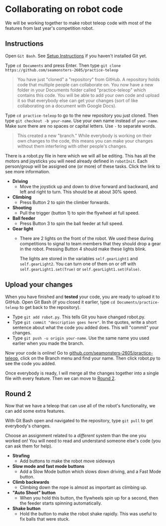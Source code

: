 # Collaborating on robot code

We will be working together to make robot teleop code with most of the features from last year's competition robot.

## Instructions

Open `Git Bash`. See [Setup Instructions](../setup#install-git) if you haven't installed Git yet.

Type `cd Documents` and press Enter. Then type `git clone https://github.com/seamonsters-2605/practice-teleop`

> You have just "cloned" a "repository" from GitHub. A repository holds code that multiple people can collaborate on. You now have a new folder in your Documents folder called "practice-teleop" which contains this code. You will be able to add your own code and upload it so that everybody else can get your changes (sort of like collaborating on a document with Google Docs).

Type `cd practice-teleop` to go to the new repository you just cloned. Then type `git checkout -b your-name`. Use your own name instead of `your-name`. Make sure there are no spaces or capital letters. Use `-` to separate words.

> This created a new "branch." While everybody is working on their own changes to the code, this means you can make your changes without them interfering with other people's changes.

There is a robot.py file in here which we will all be editing. This has all the motors and joysticks you will need already defined in `robotInit`. Each person/group will be assigned one (or more) of these tasks. Click the link to see more information.
- **Driving**
    - Move the joystick up and down to drive forward and backward, and left and right to turn. This should be at about 30% speed.
- **Climbing**
    - Press Button 2 to spin the climber forwards.
- **Shooting**
    - Pull the trigger (button 1) to spin the flywheel at full speed.
- **Ball feeder**
    - Press Button 3 to spin the ball feeder at full speed.
- **Gear light**
    - There are 2 lights on the front of the robot. We used these during competitions to signal to team members that they should drop a gear in the robot. Pressing Button 4 should make these lights blink.

        The lights are stored in the variables `self.gearLight1` and `self.gearLight2`. You can turn one of them on or off with `self.gearLight1.set(True)` or `self.gearLight1.set(False)`.

## Upload your changes

When you have finished and **tested** your code, you are ready to upload it to GitHub. Open Git Bash (if you closed it earlier, type `cd Documents/practice-teleop` to get back to the repository).

- Type `git add robot.py`. This tells Git you have changed robot.py.
- Type `git commit "description goes here"`. In the quotes, write a short sentence about what the code you added does. This will "commit" your changes.
- Type `git push -u origin your-name`. Use the same name you used earlier when you made the branch.

Now your code is online! Go to [github.com/seamonsters-2605/practice-teleop](https://github.com/Seamonsters-2605/practice-teleop), click on the Branch menu and find your name. Then click robot.py to see the code you added.

Once everybody is ready, I will merge all the changes together into a single file with every feature. Then we can move to [Round 2](#round-2).

## Round 2

Now that we have a teleop that can use all of the robot's functionality, we can add some extra features.

With Git Bash open and navigated to the repository, type `git pull` to get everybody's changes.

Choose an assignment related to a *different* system than the one you worked on! You will need to read and understand someone else's code (you can ask them for help).

- **Strafing**
    - Add buttons to make the robot move sideways
- **Slow mode and fast mode buttons**
    - Add a Slow Mode button which slows down driving, and a Fast Mode button.
- **Climb backwards**
    - Climbing down the rope is almost as important as climbing up.
- **"Auto Shoot" button**
    - When you hold this button, the flywheels spin up for a second, then the feeder starts spinning automatically.
- **Shake button**
    - Hold the button to make the robot shake rapidly. This was useful to fix balls that were stuck.
